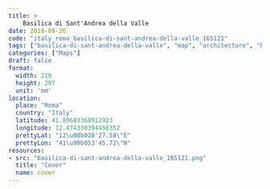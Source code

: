 ```yaml
---
title: > 
    Basilica di Sant'Andrea della Valle
date: 2018-09-26
code: "italy_roma_basilica-di-sant-andrea-della-valle_165121"
tags: ["basilica-di-sant-andrea-della-valle", "map", "architecture", "buildings", "Roma", "Italy"]
categories: ["Maps"]
draft: false
format:
  width: 210
  height: 297
  unit: 'mm'
location:
  place: "Roma"
  country: "Italy"
  latitude: 41.89603368912923
  longitude: 12.474330394456352
  prettyLat: "12\u00b028'27.58\"E"
  prettyLon: "41\u00b053'45.72\"N"
resources:
- src: "basilica-di-sant-andrea-della-valle_165121.png"
  title: "Cover"
  name: cover
---
```

